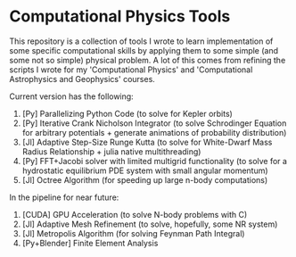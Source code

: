 # Computational Physics Tools

This repository is a collection of tools I wrote to learn implementation of some specific computational skills by applying them to some simple (and some not so simple) physical problem. A lot of this comes from refining the scripts I wrote for my 'Computational Physics' and 'Computational Astrophysics and Geophysics' courses. 

Current version has the following: 

1. [Py] Parallelizing Python Code (to solve for Kepler orbits)
2. [Py] Iterative Crank Nicholson Integrator (to solve Schrodinger Equation for arbitrary potentials + generate animations of probability distribution)
3. [Jl] Adaptive Step-Size Runge Kutta (to solve for White-Dwarf Mass Radius Relationship + julia native multithreading)
4. [Py] FFT+Jacobi solver with limited multigrid functionality (to solve for a hydrostatic equilibrium PDE system with small angular momentum)
5. [Jl] Octree Algorithm (for speeding up large n-body computations)

In the pipeline for near future:

1. [CUDA] GPU Acceleration (to solve N-body problems with C)
2. [Jl] Adaptive Mesh Refinement (to solve, hopefully, some NR system) 
3. [Jl] Metropolis Algorithm (for solving Feynman Path Integral)
4. [Py+Blender] Finite Element Analysis 
